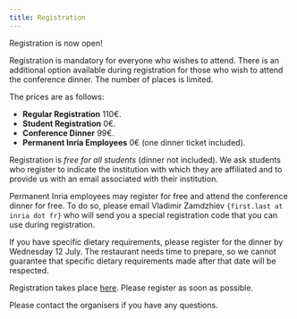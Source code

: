 ```yaml
---
title: Registration
---
```


Registration is now open!

Registration is mandatory for everyone who wishes to attend. There is an additional option available during registration for those who wish to attend the conference dinner. The number of places is limited.

The prices are as follows:

* **Regular Registration** 110€.
* **Student Registration** 0€.
* **Conference Dinner** 99€.
* **Permanent Inria Employees** 0€ (one dinner ticket included).

Registration is *free for all students* (dinner not included). We ask students who register to indicate the institution with which they are affiliated and to provide us with an email associated with their institution.

Permanent Inria employees may register for free and attend the conference dinner for free. To do so, please email Vladimir Zamdzhiev `{first.last at inria dot fr}` who will send you a special registration code that you can use during registration.

If you have specific dietary requirements, please register for the dinner by Wednesday 12 July. The restaurant needs time to prepare, so we cannot guarantee that specific dietary requirements made after that date will be respected.

Registration takes place [here](https://qpl2023.inviteo.fr/). Please register as soon as possible.

Please contact the organisers if you have any questions.
